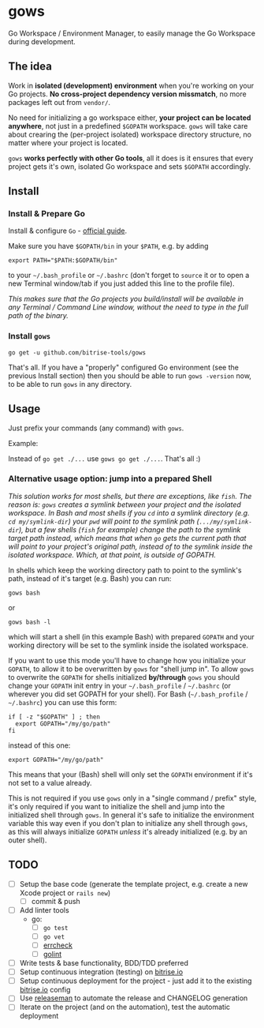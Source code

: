 # gows

Go Workspace / Environment Manager, to easily manage the Go Workspace during development.


## The idea

Work in **isolated (development) environment** when you're working on your Go projects.
**No cross-project dependency version missmatch**, no more packages left out from `vendor/`.

No need for initializing a go workspace either, **your project can be located anywhere**,
not just in a predefined `$GOPATH` workspace.
`gows` will take care about crearing the (per-project isolated) workspace directory
structure, no matter where your project is located.

`gows` **works perfectly with other Go tools**, all it does is it ensures
that every project gets it's own, isolated Go workspace and sets `$GOPATH`
accordingly.


## Install

### Install & Prepare Go

Install & configure `Go` - [official guide](https://golang.org/doc/install).

Make sure you have `$GOPATH/bin` in your `$PATH`, e.g. by adding

```
export PATH="$PATH:$GOPATH/bin"
```

to your `~/.bash_profile` or `~/.bashrc` (don't forget to `source` it or to open a new Terminal window/tab
if you just added this line to the profile file).

*This makes sure that the Go projects you build/install will be available in any Terminal / Command Line
window, without the need to type in the full path of the binary.*


### Install `gows`

```
go get -u github.com/bitrise-tools/gows
```

That's all. If you have a "properly" configured Go environment (see the previous Install section)
then you should be able to run `gows -version` now, to be able to run `gows` in any directory.


## Usage

Just prefix your commands (any command) with `gows`.

Example:

Instead of `go get ./...` use `gows go get ./...`. That's all :)


### Alternative usage option: jump into a prepared Shell

*This solution works for most shells, but there are exceptions, like `fish`.
The reason is: `gows` creates a symlink between your project and the isolated workspace.
In Bash and most shells if you `cd` into a symlink directory (e.g. `cd my/symlink-dir`)
your `pwd` will point to the symlink path (`.../my/symlink-dir`),
but a few shells (`fish` for example) change the path to the symlink target path instead,
which means that when `go` gets the current path that will point to your project's original
path, instead of to the symlink inside the isolated workspace. Which, at that point,
is outside of GOPATH.*

In shells which keep the working directory path to point to the symlink's path, instead
of it's target (e.g. Bash) you can run:

```
gows bash
```

or

```
gows bash -l
```

which will start a shell (in this example Bash) with prepared `GOPATH` and your
working directory will be set to the symlink inside the isolated workspace.

If you want to use this mode you'll have to change how you initialize
your `GOPATH`, to allow it to be overwritten by `gows` for "shell jump in".
To allow `gows` to overwrite the `GOPATH` for shells initialized **by/through** `gows` you should
change your `GOPATH` init entry in your `~/.bash_profile` / `~/.bashrc` (or
wherever you did set GOPATH for your shell).
For Bash (`~/.bash_profile` / `~/.bashrc`) you can use this form:

```
if [ -z "$GOPATH" ] ; then
  export GOPATH="/my/go/path"
fi
```

instead of this one:

```
export GOPATH="/my/go/path"
```

This means that your (Bash) shell will only set the `GOPATH` environment if it's not set to a value already.

This is not required if you use `gows` only in a "single command / prefix" style,
it's only required if you want to initialize
the shell and jump into the initialized shell through `gows`. In general it's safe to initialize the
environment variable this way even if you don't plan to initialize any shell through `gows`,
as this will always initialize `GOPATH` *unless* it's already initialized (e.g. by an outer shell).


## TODO

- [ ] Setup the base code (generate the template project, e.g. create a new Xcode project or `rails new`)
  - [ ] commit & push
- [ ] Add linter tools
  - go:
    - [ ] `go test`
    - [ ] `go vet`
    - [ ] [errcheck](github.com/kisielk/errcheck)
    - [ ] [golint](github.com/golang/lint/golint)
- [ ] Write tests & base functionality, BDD/TDD preferred
- [ ] Setup continuous integration (testing) on [bitrise.io](https://www.bitrise.io)
- [ ] Setup continuous deployment for the project - just add it to the existing [bitrise.io](https://www.bitrise.io) config
- [ ] Use [releaseman](https://github.com/bitrise-tools/releaseman) to automate the release and CHANGELOG generation
- [ ] Iterate on the project (and on the automation), test the automatic deployment
